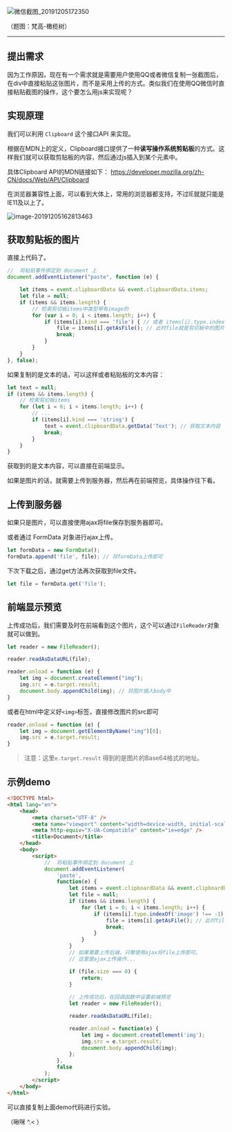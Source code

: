 
![微信截图_20191205172350](https://user-images.githubusercontent.com/23518990/70222821-85bbfb80-1785-11ea-82ae-f2e6baaf48c4.png)

（题图：梵高-橄榄树）

---

## 提出需求

因为工作原因，现在有一个需求就是需要用户使用QQ或者微信复制一张截图后，在div中直接粘贴这张图片，而不是采用上传的方式。类似我们在使用QQ微信时直接粘贴截图的操作，这个要怎么用js来实现呢？



## 实现原理

我们可以利用 `Clipboard` 这个接口API 来实现。

根据在MDN上的定义，Clipboard接口提供了一种**读写操作系统剪贴板**的方式。这样我们就可以获取剪贴板的内容，然后通过js插入到某个元素中。

具体Clipboard API的MDN链接如下： https://developer.mozilla.org/zh-CN/docs/Web/API/Clipboard 

在浏览器兼容性上面，可以看到大体上，常用的浏览器都支持，不过IE就就只能是IE11及以上了。

![image-20191205162813463](https://user-images.githubusercontent.com/23518990/70222796-75a41c00-1785-11ea-9426-5289166bf52d.png)



## 获取剪贴板的图片

直接上代码了。

```js
//  将粘贴事件绑定到 document 上
document.addEventListener("paste", function (e) {

    let items = event.clipboardData && event.clipboardData.items;
    let file = null;
    if (items && items.length) {
        // 检索剪切板items中类型带有image的
        for (var i = 0; i < items.length; i++) {
            if (items[i].kind === 'file') { // 或者 items[i].type.indexOf('image') !== -1
                file = items[i].getAsFile(); // 此时file就是剪切板中的图片文件
                break;
            }
        }
    }
}, false); 
```

如果复制的是文本的话，可以这样或者粘贴板的文本内容：

```js
let text = null;
if (items && items.length) {
    // 检索剪切板items
    for (let i = 0; i < items.length; i++) {
        // ...
        if (items[i].kind === 'string') {
            text = event.clipboardData.getData('Text'); // 获取文本内容
            break;
        }
    }
}
```

获取到的是文本内容，可以直接在前端显示。

如果是图片的话，就需要上传到服务器，然后再在前端预览，具体操作往下看。

## 上传到服务器

如果只是图片，可以直接使用ajax将file保存到服务器即可。

或者通过 FormData 对象进行ajax上传。

```js
let formData = new FormData();
formData.append('file', file); // 将formData上传即可
```

下次下载之后，通过get方法再次获取到file文件。

```js
let file = formData.get('file'); 
```



## 前端显示预览

上传成功后，我们需要及时在前端看到这个图片，这个可以通过`FileReader`对象就可以做到。 

```js
let reader = new FileReader();

reader.readAsDataURL(file);

reader.onload = function (e) {
    let img = document.createElement("img");
    img.src = e.target.result;
    document.body.appendChild(img); // 将图片插入body中
}
```

或者在html中定义好`<img>`标签，直接修改图片的src即可

```js
reader.onload = function (e) {
    let img = document.getElementByName("img")[0];
    img.src = e.target.result;
}
```

> 注意：这里`e.target.result` 得到的是图片的Base64格式的地址。



## 示例demo

```html
<!DOCTYPE html>
<html lang="en">
    <head>
        <meta charset="UTF-8" />
        <meta name="viewport" content="width=device-width, initial-scale=1.0" />
        <meta http-equiv="X-UA-Compatible" content="ie=edge" />
        <title>Document</title>
    </head>
    <body>
        <script>
            //  将粘贴事件绑定到 document 上
            document.addEventListener(
                'paste',
                function(e) {
                    let items = event.clipboardData && event.clipboardData.items;
                    let file = null;
                    if (items && items.length) {
                        for (let i = 0; i < items.length; i++) {
                            if (items[i].type.indexOf('image') !== -1) {
                                file = items[i].getAsFile(); // 此时file就是剪切板中的图片文件
                                break;
                            }
                        }
                    }
                    // 如果需要上传后端，只需使用ajax将file上传即可。
                    // 这里是ajax上传操作...

                    if (file.size === 0) {
                        return;
                    }
					
                    // 上传成功后，在回调函数中设置前端预览
                    let reader = new FileReader();

                    reader.readAsDataURL(file);

                    reader.onload = function(e) {
                        let img = document.createElement('img');
                        img.src = e.target.result;
                        document.body.appendChild(img);
                    };
                },
                false
            );
        </script>
    </body>
</html>

```

可以直接复制上面demo代码进行实验。



（啾咪 ^.< ）

